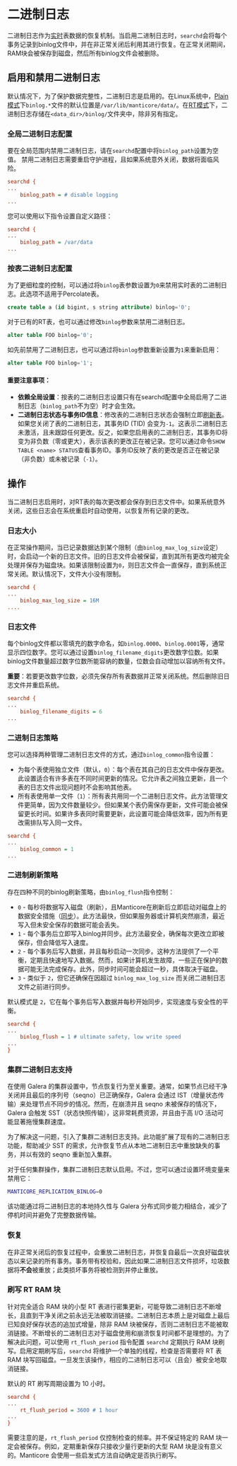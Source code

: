 # 二进制日志

二进制日志作为[实时](../Creating_a_table/Local_tables/Real-time_table.md)表数据的恢复机制。当启用二进制日志时，`searchd`会将每个事务记录到binlog文件中，并在非正常关闭后利用其进行恢复。在正常关闭期间，RAM块会被保存到磁盘，然后所有binlog文件会被删除。

## 启用和禁用二进制日志

默认情况下，为了保护数据完整性，二进制日志是启用的。在Linux系统中，[Plain模式](../Creating_a_table/Local_tables.md#Defining-table-schema-in-config-%28Plain-mode%29)下`binlog.*`文件的默认位置是`/var/lib/manticore/data/`。在[RT模式](../Creating_a_table/Local_tables.md#Online-schema-management-%28RT-mode%29)下，二进制日志存储在`<data_dir>/binlog/`文件夹中，除非另有指定。

### 全局二进制日志配置

<!-- example binlog_path -->
要在全局范围内禁用二进制日志，请在`searchd`配置中将`binlog_path`设置为空值。
禁用二进制日志需要重启守护进程，且如果系统意外关闭，数据将面临风险。

<!-- request Example -->
```ini
searchd {
...
    binlog_path = # disable logging
...
```
<!-- end -->

<!-- example binlog_path2 -->
您可以使用以下指令设置自定义路径：

<!-- request Example -->
```ini
searchd {
...
    binlog_path = /var/data
...
```
<!-- end -->

### 按表二进制日志配置

<!-- Example binlog0 -->
为了更细粒度的控制，可以通过将`binlog`表参数设置为`0`来禁用实时表的二进制日志。此选项不适用于Percolate表。

<!-- request Example -->
```sql
create table a (id bigint, s string attribute) binlog='0';
```
<!-- end -->

<!-- Example binlog_alter -->
对于已有的RT表，也可以通过修改`binlog`参数来禁用二进制日志。

<!-- request Example -->
```sql
alter table FOO binlog='0';
```
<!-- end -->

<!-- Example binlog_alter2 -->
如先前禁用了二进制日志，也可以通过将`binlog`参数重新设置为`1`来重新启用：

<!-- request Example -->
```sql
alter table FOO binlog='1';
```
<!-- end -->

#### 重要注意事项：
* **依赖全局设置**：按表的二进制日志设置只有在searchd配置中全局启用了二进制日志（`binlog_path`不为空）时才会生效。
* **二进制日志状态与事务ID信息**：修改表的二进制日志状态会强制立即[刷新表](../Securing_and_compacting_a_table/Flushing_RAM_chunk_to_disk.md#FLUSH-TABLE)。如果您关闭了表的二进制日志，其事务ID (TID) 会变为`-1`。这表示二进制日志未激活，且未跟踪任何更改。反之，如果您启用表的二进制日志，其事务ID将变为非负数（零或更大），表示该表的更改正在被记录。您可以通过命令`SHOW TABLE <name> STATUS`查看事务ID。事务ID反映了表的更改是否正在被记录（非负数）或未被记录（`-1`）。

## 操作

当二进制日志启用时，对RT表的每次更改都会保存到日志文件中。如果系统意外关闭，这些日志会在系统重启时自动使用，以恢复所有记录的更改。

### 日志大小

<!-- Example binlog_max_log_size -->
在正常操作期间，当已记录数据达到某个限制（由`binlog_max_log_size`设定）时，会启动一个新的日志文件。旧的日志文件会被保留，直到其所有更改均被完全处理并保存为磁盘块。如果该限制设置为`0`，则日志文件会一直保存，直到系统正常关闭。默认情况下，文件大小没有限制。

<!-- request Example -->

```ini
searchd {
...
    binlog_max_log_size = 16M
....
```

<!-- end -->

### 日志文件

<!-- example binlog_filename_digits -->

每个binlog文件都以零填充的数字命名，如`binlog.0000`、`binlog.0001`等，通常显示四位数字。您可以通过设置`binlog_filename_digits`更改数字位数。如果binlog文件数量超过数字位数所能容纳的数量，位数会自动增加以容纳所有文件。

**重要**：若要更改数字位数，必须先保存所有表数据并正常关闭系统。然后删除旧日志文件并重启系统。

<!-- request Example -->
```ini
searchd {
...
    binlog_filename_digits = 6
...
```
<!-- end -->

### 二进制日志策略

<!-- Example binlog_common -->
您可以选择两种管理二进制日志文件的方式，通过`binlog_common`指令设置：
* 为每个表使用独立文件（默认，`0`）：每个表在其自己的日志文件中保存更改。此设置适合有许多表在不同时间更新的情况。它允许表之间独立更新，且一个表的日志文件出现问题时不会影响其他表。
* 所有表使用单一文件（`1`）：所有表共用同一个二进制日志文件。此方法管理文件更简单，因为文件数量较少。但如果某个表仍需保存更新，文件可能会被保留更长时间。如果许多表同时需要更新，此设置可能会降低效率，因为所有更改需排队写入同一文件。

<!-- request binlog_common -->

```ini
searchd {
...
    binlog_common = 1
...
```
<!-- end -->

### 二进制刷新策略

<!-- Example binlog_flush -->
存在四种不同的binlog刷新策略，由`binlog_flush`指令控制：

* `0` - 每秒将数据写入磁盘（刷新），且Manticore在刷新后立即启动对磁盘上的数据安全措施（[同步](https://linux.die.net/man/8/sync)）。此方法最快，但如果服务器或计算机突然崩溃，最近写入但未安全保存的数据可能会丢失。
* `1` - 每个事务后立即写入binlog并同步。此方法最安全，确保每次更改立即被保存，但会降低写入速度。
* `2` - 每个事务后写入数据，并且每秒启动一次同步。这种方法提供了一个平衡，定期且快速地写入数据。然而，如果计算机发生故障，一些正在保护的数据可能无法完成保存。此外，同步时间可能会超过一秒，具体取决于磁盘。
* `3` - 类似于 `2`，但它还确保在因超过 `binlog_max_log_size` 而关闭二进制日志文件之前进行同步。

默认模式是 `2`，它在每个事务后写入数据并每秒开始同步，实现速度与安全性的平衡。

<!-- request Example -->
```ini
searchd {
...
    binlog_flush = 1 # ultimate safety, low write speed
...
}
```
<!-- end -->

### 集群二进制日志支持

<!-- Example binlog_cluster -->
在使用 Galera 的集群设置中，节点恢复行为至关重要。通常，如果节点已经干净关闭并且最后的序列号（seqno）已正确保存，Galera 会通过 IST（增量状态传输）来处理节点不同步的情况。然而，在崩溃并且 seqno 未被保存的情况下，Galera 会触发 SST（状态快照传输），这非常耗费资源，并且由于高 I/O 活动可能显著拖慢集群速度。

为了解决这一问题，引入了集群二进制日志支持。此功能扩展了现有的二进制日志功能，帮助减少 SST 的需求，允许恢复节点从本地二进制日志中重放缺失的事务，并以有效的 seqno 重新加入集群。

对于任何集群操作，集群二进制日志默认启用。不过，您可以通过设置环境变量来禁用它：

<!-- request binlog_cluster -->
```bash
MANTICORE_REPLICATION_BINLOG=0
```
<!-- end -->

该功能通过将二进制日志的本地持久性与 Galera 分布式同步能力相结合，减少了停机时间并避免了完整数据传输。

### 恢复

在非正常关闭后的恢复过程中，会重放二进制日志，并恢复自最后一次良好磁盘状态以来记录的所有事务。事务带有校验和，因此如果二进制日志文件损坏，垃圾数据将**不会**被重放；此类损坏事务将被检测到并停止重放。

### 刷写 RT RAM 块

<!-- Example rt_flush_period -->
针对完全适合 RAM 块的小型 RT 表进行密集更新，可能导致二进制日志不断增长，且直到干净关闭之前永远无法被取消链接。二进制日志本质上是对磁盘上最后已知良好保存状态的追加式增量，除非 RAM 块被保存，否则二进制日志不能被取消链接。不断增长的二进制日志对于磁盘使用和崩溃恢复时间都不是理想的。为了解决此问题，可以使用 `rt_flush_period` 指令配置 `searchd` 定期执行 RAM 块刷写。启用定期刷写后，`searchd` 将维护一个单独的线程，检查是否需要将 RT 表 RAM 块写回磁盘。一旦发生该操作，相应的二进制日志可以（且会）被安全地取消链接。

默认的 RT 刷写周期设置为 10 小时。

<!-- request Example -->
```ini
searchd {
...
    rt_flush_period = 3600 # 1 hour
...
}
```
<!-- end -->

需要注意的是，`rt_flush_period` 仅控制检查的频率。并不保证特定的 RAM 块一定会被保存。例如，定期重新保存只接收少量行更新的大型 RAM 块是没有意义的。Manticore 会使用一些启发式方法自动确定是否执行刷写。

<!-- proofread -->

